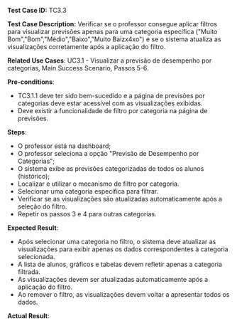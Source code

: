 **Test Case ID:** TC3.3

**Test Case Description:**  Verificar se o professor consegue aplicar filtros para visualizar previsões apenas para uma categoria específica ("Muito Bom","Bom","Médio","Baixo","Muito Baizx4xo") e se o sistema atualiza as visualizações corretamente após a aplicação do filtro.

**Related Use Cases**:  UC3.1 - Visualizar a previsão de desempenho por categorias, Main Success Scenario, Passos 5-6.

**Pre-conditions**:
- TC3.1.1 deve ter sido bem-sucedido e a página de previsões por categorias deve estar acessível com as visualizações exibidas.
- Deve existir a funcionalidade de filtro por categoria na página de previsões.

**Steps**:
- O professor está na dashboard;
- O professor seleciona a opção "Previsão de Desempenho por Categorias";
- O sistema exibe as previsões categorizadas de todos os alunos (histórico);
- Localizar e utilizar o mecanismo de filtro por categoria.
- Selecionar uma categoria específica para filtrar.
- Verificar se as visualizações são atualizadas automaticamente após a seleção do filtro.
- Repetir os passos 3 e 4 para outras categorias.

**Expected Result**:
- Após selecionar uma categoria no filtro, o sistema deve atualizar as visualizações para exibir apenas os dados correspondentes à categoria selecionada.
- A lista de alunos, gráficos e tabelas devem refletir apenas a categoria filtrada.
- As visualizações devem ser atualizadas automaticamente após a aplicação do filtro.
- Ao remover o filtro, as visualizações devem voltar a apresentar todos os dados.

**Actual Result**: